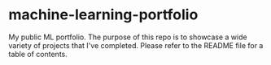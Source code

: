 # machine-learning-portfolio
My public ML portfolio. The purpose of this repo is to showcase a wide variety of projects that I've completed. Please refer to the README file for a table of contents.
